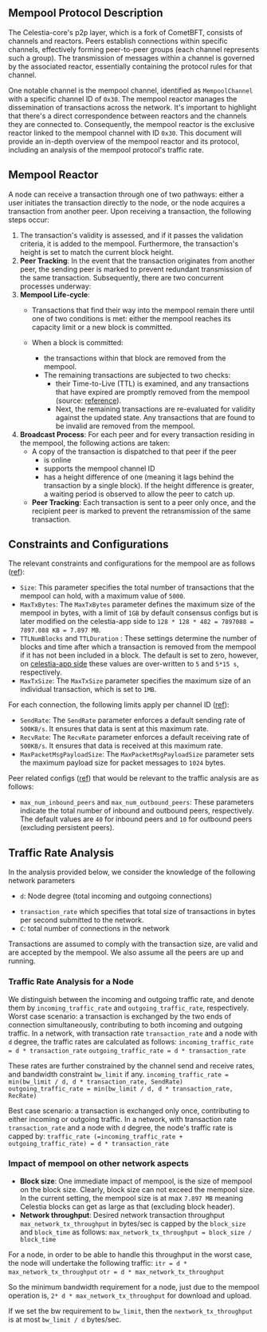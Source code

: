 ## Mempool Protocol Description

The Celestia-core's p2p layer, which is a fork of CometBFT, consists of channels and reactors. Peers establish connections within specific channels, effectively forming peer-to-peer groups (each channel represents such a group). The transmission of messages within a channel is governed by the associated reactor, essentially containing the protocol rules for that channel.

One notable channel is the mempool channel, identified as `MempoolChannel` with a specific channel ID of `0x30`. The mempool reactor manages the dissemination of transactions across the network. It's important to highlight that there's a direct correspondence between reactors and the channels they are connected to. Consequently, the mempool reactor is the exclusive reactor linked to the mempool channel with ID `0x30`. This document will provide an in-depth overview of the mempool reactor and its protocol, including an analysis of the mempool protocol's traffic rate.

## Mempool Reactor
A node can receive a transaction through one of two pathways: either a user initiates the transaction directly to the node, or the node acquires a transaction from another peer. Upon receiving a transaction, the following steps occur:

1. The transaction's validity is assessed, and if it passes the validation criteria, it is added to the mempool. Furthermore, the transaction's height is set to match the current block height.
2. **Peer Tracking**: In the event that the transaction originates from another peer, the sending peer is marked to prevent redundant transmission of the same transaction.
Subsequently, there are two concurrent processes underway:
3. **Mempool Life-cycle**:
   - Transactions that find their way into the mempool remain there until one of two conditions is met: either the mempool reaches its capacity limit or a new block is committed.

   - When a block is committed:
     - the transactions within that block are removed from the mempool.
     - The remaining transactions are subjected to two checks:
       - their Time-to-Live (TTL) is examined, and any transactions that have expired are promptly removed from the mempool (source: [reference](https://github.com/celestiaorg/celestia-core/blob/367caa33ef5ab618ea357189e88044dbdbd17776/state/execution.go#L324)).
       - Next, the remaining transactions are re-evaluated for validity against the updated state. Any transactions that are found to be invalid are removed from the mempool.
4. **Broadcast Process**:
For each peer and for every transaction residing in the mempool, the following actions are taken:
   - A copy of the transaction is dispatched to that peer if the peer
      -  is online
      - supports the mempool channel ID
      - has a height difference of one (meaning it lags behind the transaction by a single block). If the height difference is greater, a waiting period is observed to allow the peer to catch up.
   - **Peer Tracking**: Each transaction is sent to a peer only once, and the recipient peer is marked to prevent the retransmission of the same transaction.

<!---
[//]: # (Is it possible that the marks are erased and the transaction is
sent again? for example when the mempool is full and then gets erased)
[//]: # (Is a transaction resent after Recheck: NO)
[?] Is there any cap on the number of transactions sent to another peer? No
[//]: # (Consider the case that one sends 1000 txs with size 1MB, filling up
the entire mempool size wise, in that case, we keep erasing the past
transactions. is it even possible? do we have a limit on the incoming
bandwidth? consider a mempool size of 1, and then make an example) --->


## Constraints and  Configurations
The relevant constraints and configurations for the mempool are as follows ([ref](https://github.com/celestiaorg/celestia-core/blob/2f93fc823f17c36c7090f84694880c85d3244764/config/config.go#L758)):
- `Size`: This parameter specifies the total number of transactions that the mempool can hold, with a maximum value of `5000`.
-  `MaxTxBytes`: The `MaxTxBytes` parameter defines the maximum size of the mempool in bytes, with a limit of `1GB`  by default consensus configs but is later modified on the celestia-app side to `128 * 128 * 482 = 7897088 = 7897.088 KB = 7.897 MB`.
-  `TTLNumBlocks` and `TTLDuration` : These settings determine the number of blocks and time after which a transaction is removed from the mempool if it has not been included in a block. The default is set to zero, however, on [celestia-app side](https://github.com/celestiaorg/celestia-app/blob/0d70807442ba0545058d353b44f6f9a583d3e11d/app/default_overrides.go#L209) these values are over-written to `5` and `5*15 s`, respectively.
-  `MaxTxSize`: The `MaxTxSize` parameter specifies the maximum size of an individual transaction, which is set to `1MB`.

For each connection, the following limits apply per channel ID ([ref](https://github.com/celestiaorg/celestia-core/blob/3f3b7cc57f5cfc5e846ce781a9a407920e54fb72/libs/flowrate/flowrate.go#L177)):

-  `SendRate`: The `SendRate` parameter enforces a default sending rate of `500KB/s`. It ensures that data is sent at this maximum rate.
- `RecvRate`: The `RecvRate` parameter enforces a default receiving rate of `500KB/s`. It ensures that data is received at this maximum rate.
- `MaxPacketMsgPayloadSize`: The `MaxPacketMsgPayloadSize` parameter sets the maximum payload size for packet messages to `1024` bytes.

<!-- TODO: I am currently investigating the impact of send and rec rate in the total  traffic at each node and per connection -->

Peer related configs ([ref](https://github.com/celestiaorg/celestia-core/blob/2f93fc823f17c36c7090f84694880c85d3244764/config/config.go#L524)) that would be relevant to the traffic analysis are as follows:
- `max_num_inbound_peers` and `max_num_outbound_peers`: These parameters indicate the total number of inbound and outbound peers, respectively. The default values are `40` for inbound peers and `10` for outbound peers (excluding persistent peers).

<!-- Depending on the state of this [PR](https://github.com/celestiaorg/celestia-app/pull/2390) we may have further constraints on the bandwidth. -->

## Traffic Rate Analysis
In the analysis provided below, we consider the knowledge of the following network parameters
- `d`: Node degree (total incoming and outgoing connections)
<!-- - transaction rate: `transaction_rate` total number of transactions per second submitted to the network -->
- `transaction_rate` which specifies that total size of transactions in bytes per second submitted to the network.
- `C`: total number of connections in the network

Transactions are assumed to comply with the transaction size, are valid and are accepted by the mempool.
We also assume all the peers are up and running.

### Traffic Rate Analysis for a Node
We distinguish between the incoming and outgoing traffic rate, and denote them by  `incoming_traffic_rate` and  `outgoing_traffic_rate`, respectively.
Worst case scenario: a transaction is exchanged by the two ends of
connection simultaneously, contributing to both incoming and outgoing traffic.
In a network, with transaction rate `transaction_rate` and a node with `d` degree, the traffic rates are calculated as follows:
`incoming_traffic_rate = d * transaction_rate`
`outgoing_traffic_rate = d * transaction_rate`

These rates are further constrained by the channel send and receive rates, and bandwidth constraint `bw_limit` if any.
`incoming_traffic_rate = min(bw_limit / d, d * transaction_rate, SendRate)`
`outgoing_traffic_rate = min(bw_limit / d, d * transaction_rate, RecRate)`

Best case scenario: a transaction is exchanged only once, contributing to either incoming or outgoing traffic.
In a network, with transaction rate `transaction_rate` and a node with `d` degree, the node's traffic rate is capped by:
`traffic_rate (=incoming_traffic_rate + outgoing_traffic_rate) = d * transaction_rate`



### Impact of mempool on other network aspects
- **Block size**: One immediate impact of mempool, is the size of mempool on the block size. Clearly, block size can not exceed the mempool size. In the current setting, the mempool size is at max `7.897 MB` meaning Celestia blocks can get as large as that (excluding block header).
- **Network throughput**: Desired network transaction throughput `max_network_tx_throughput` in bytes/sec
  is capped by the `block_size` and `block_time` as follows:
  `max_network_tx_throughput = block_size / block_time`

For a node, in order to be able to handle this throughput in the worst case,
the node will undertake the following traffic:
`itr = d * max_network_tx_throughput`
`otr = d * max_network_tx_throughput`

So the minimum bandwidth requirement for a node, just due to the mempool
operation is, `2* d * max_network_tx_throughput` for download and upload.

If we set the bw requirement to `bw_limit`, then the `nextwork_tx_throughput`
is at most `bw_limit / d` bytes/sec.

